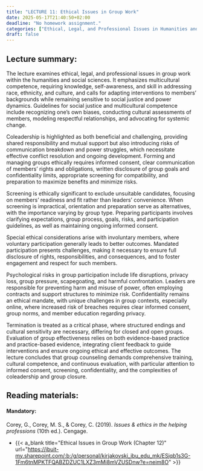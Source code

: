 ```yaml
---
title: "LECTURE 11: Ethical Issues in Group Work"
date: 2025-05-17T21:40:50+02:00
deadline: "No homework assignment."
categories: ["Ethical, Legal, and Professional Issues in Humanities and Social Sciences"]
draft: false
---
```


## Lecture summary:

The lecture examines ethical, legal, and professional issues in group work within the humanities and social sciences. It emphasizes multicultural competence, requiring knowledge, self-awareness, and skill in addressing race, ethnicity, and culture, and calls for adapting interventions to members’ backgrounds while remaining sensitive to social justice and power dynamics. Guidelines for social justice and multicultural competence include recognizing one’s own biases, conducting cultural assessments of members, modeling respectful relationships, and advocating for systemic change.

Coleadership is highlighted as both beneficial and challenging, providing shared responsibility and mutual support but also introducing risks of communication breakdown and power struggles, which necessitate effective conflict resolution and ongoing development. Forming and managing groups ethically requires informed consent, clear communication of members’ rights and obligations, written disclosure of group goals and confidentiality limits, appropriate screening for compatibility, and preparation to maximize benefits and minimize risks.

Screening is ethically significant to exclude unsuitable candidates, focusing on members’ readiness and fit rather than leaders’ convenience. When screening is impractical, orientation and preparation serve as alternatives, with the importance varying by group type. Preparing participants involves clarifying expectations, group process, goals, risks, and participation guidelines, as well as maintaining ongoing informed consent.

Special ethical considerations arise with involuntary members, where voluntary participation generally leads to better outcomes. Mandated participation presents challenges, making it necessary to ensure full disclosure of rights, responsibilities, and consequences, and to foster engagement and respect for such members.

Psychological risks in group participation include life disruptions, privacy loss, group pressure, scapegoating, and harmful confrontation. Leaders are responsible for preventing harm and misuse of power, often employing contracts and support structures to minimize risk. Confidentiality remains an ethical mandate, with unique challenges in group contexts, especially online, where increased risk of breaches requires clear informed consent, group norms, and member education regarding privacy.

Termination is treated as a critical phase, where structured endings and cultural sensitivity are necessary, differing for closed and open groups. Evaluation of group effectiveness relies on both evidence-based practice and practice-based evidence, integrating client feedback to guide interventions and ensure ongoing ethical and effective outcomes. The lecture concludes that group counseling demands comprehensive training, cultural competence, and continuous evaluation, with particular attention to informed consent, screening, confidentiality, and the complexities of coleadership and group closure.

<!--## Homework assignment:

You can access and submit your assignment at the following {{< a_blank title="LINK" url="https://forms.cloud.microsoft/Pages/ResponsePage.aspx?id=_FqJ5k4h7EOVfcOhjK4agRQtemblazZMjLRNMzJCeQ9URDBLUjJNQUoyR1ZZMUZHRUkzSENKNU5XTi4u" >}}. Each assignment has a deadline. Once the deadline has passed, the system will no longer accept any additional submissions.-->

## Reading materials:

#### Mandatory:

Corey, G., Corey, M. S., & Corey, C. (2019). *Issues & ethics in the helping professions* (10th ed.). Cengage.

* {{< a_blank title="Ethical Issues in Group Work (Chapter 12)" url="https://ibuit-my.sharepoint.com/:b:/g/personal/kirjakovski_ibu_edu_mk/ESjqb1s3G-1Fm6tnMPKTFQABZDZUC1LXZ3mMi8mVZUSDnw?e=neim8O" >}}